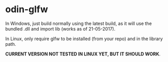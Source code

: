 # odin-glfw

In Windows, just build normally using the latest build, as it will use the bundled .dll and import lib (works as of 21-05-2017).

In Linux, only require glfw to be installed (from your repo) and in the library path. 

**CURRENT VERSION NOT TESTED IN LINUX YET, BUT IT SHOULD WORK**.

